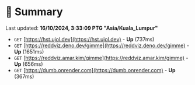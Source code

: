 # 📖 Summary
Last updated: **16/10/2024, 3:33:09 PTG "Asia/Kuala_Lumpur"**

- `GET` [https://hst.ujol.dev](https://hst.ujol.dev) - **Up** (737ms)
- `GET` [https://reddviz.deno.dev/gimme](https://reddviz.deno.dev/gimme) - **Up** (1651ms)
- `GET` [https://reddviz.amar.kim/gimme](https://reddviz.amar.kim/gimme) - **Up** (656ms)
- `GET` [https://dumb.onrender.com](https://dumb.onrender.com) - **Up** (367ms)
